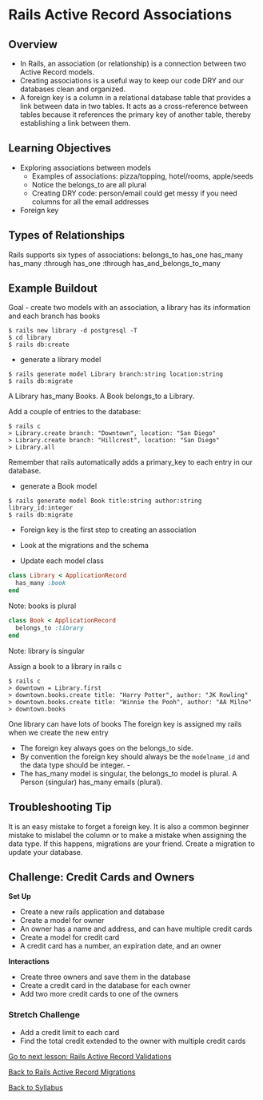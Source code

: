 # Rails Active Record Associations

## Overview
- In Rails, an association (or relationship) is a connection between two Active Record models.
- Creating associations is a useful way to keep our code DRY and our databases clean and organized.
- A foreign key is a column in a relational database table that provides a link between data in two tables. It acts as a cross-reference between tables because it references the primary key of another table, thereby establishing a link between them.

## Learning Objectives
- Exploring associations between models
  - Examples of associations: pizza/topping, hotel/rooms, apple/seeds
  - Notice the belongs_to are all plural
  - Creating DRY code: person/email could get messy if you need columns for all the email addresses
- Foreign key


## Types of Relationships
Rails supports six types of associations:
belongs_to
has_one
has_many
has_many :through
has_one :through
has_and_belongs_to_many


## Example Buildout
Goal - create two models with an association, a library has its information and each branch has books
```
$ rails new library -d postgresql -T
$ cd library
$ rails db:create
```

- generate a library model
```
$ rails generate model Library branch:string location:string
$ rails db:migrate
```

A Library has_many Books. A Book belongs_to a Library.

Add a couple of entries to the database:

```
$ rails c
> Library.create branch: "Downtown", location: "San Diego"
> Library.create branch: "Hillcrest", location: "San Diego"
> Library.all
```
Remember that rails automatically adds a primary_key to each entry in our database.

- generate a Book model

```
$ rails generate model Book title:string author:string library_id:integer
$ rails db:migrate
```
- Foreign key is the first step to creating an association


- Look at the migrations and the schema
- Update each model class

```ruby
class Library < ApplicationRecord
  has_many :book
end
```
Note: books is plural

```ruby
class Book < ApplicationRecord
  belongs_to :library
end
```
Note: library is singular

Assign a book to a library in rails c

```
$ rails c
> downtown = Library.first
> downtown.books.create title: "Harry Potter", author: "JK Rowling"
> downtown.books.create title: "Winnie the Pooh", author: "AA Milne"
> downtown.books
```
One library can have lots of books
The foreign key is assigned my rails when we create the new entry

- The foreign key always goes on the belongs_to side.
- By convention the foreign key should always be the `modelname_id` and the data type should be integer. -
- The has_many model is singular, the belongs_to model is plural. A Person (singular) has_many emails (plural).

## Troubleshooting Tip
It is an easy mistake to forget a foreign key. It is also a common beginner mistake to mislabel the column or to make a mistake when assigning the data type. If this happens, migrations are your friend. Create a migration to update your database.

## Challenge: Credit Cards and Owners

**Set Up**
- Create a new rails application and database
- Create a model for owner
- An owner has a name and address, and can have multiple credit cards
- Create a model for credit card
- A credit card has a number, an expiration date, and an owner

**Interactions**
- Create three owners and save them in the database
- Create a credit card in the database for each owner
- Add two more credit cards to one of the owners

### Stretch Challenge
- Add a credit limit to each card
- Find the total credit extended to the owner with multiple credit cards

[Go to next lesson: Rails Active Record Validations](./active_record_validations.md)

[Back to Rails Active Record Migrations](./active_record_migrations.md)

[Back to Syllabus](../README.md)
